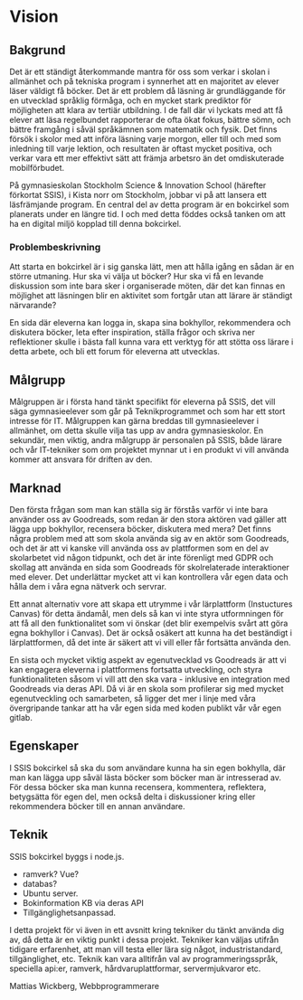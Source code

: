 # Vision

## Bakgrund
Det är ett ständigt återkommande mantra för oss som verkar i skolan i allmänhet och på tekniska program i synnerhet att en majoritet av elever läser väldigt få böcker. Det är ett problem då läsning är grundläggande för en utvecklad språklig förmåga, och en mycket stark prediktor för möjligheten att klara av tertiär utbildning. I de fall där vi lyckats med att få elever att läsa regelbundet rapporterar de ofta ökat fokus, bättre sömn, och bättre framgång i såväl språkämnen som matematik och fysik. Det finns försök i skolor med att införa läsning varje morgon, eller till och med som inledning till varje lektion, och resultaten är oftast mycket positiva, och verkar vara ett mer effektivt sätt att främja arbetsro än det omdiskuterade mobilförbudet. 

På gymnasieskolan Stockholm Science & Innovation School (härefter förkortat SSIS), i Kista norr om Stockholm, jobbar vi på att lansera ett läsfrämjande program. En central del av detta program är en bokcirkel som planerats under en längre tid. I och med detta föddes också tanken om att ha en digital miljö kopplad till denna bokcirkel.

### Problembeskrivning
Att starta en bokcirkel är i sig ganska lätt, men att hålla igång en sådan är en större utmaning. Hur ska vi välja ut böcker? Hur ska vi få en levande diskussion som inte bara sker i organiserade möten, där det kan finnas en möjlighet att läsningen blir en aktivitet som fortgår utan att lärare är ständigt närvarande? 

En sida där eleverna kan logga in, skapa sina bokhyllor, rekommendera och diskutera böcker, leta efter inspiration, ställa frågor och skriva ner reflektioner skulle i bästa fall kunna vara ett verktyg för att stötta oss lärare i detta arbete, och bli ett forum för eleverna att utvecklas. 

## Målgrupp
Målgruppen är i första hand tänkt specifikt för eleverna på SSIS, det vill säga gymnasieelever som går på Teknikprogrammet och som har ett stort intresse för IT. Målgruppen kan gärna breddas till gymnasieelever i allmänhet, om detta skulle vilja tas upp av andra gymnasieskolor. En sekundär, men viktig, andra målgrupp är personalen på SSIS, både lärare och vår IT-tekniker som om projektet mynnar ut i en produkt vi vill använda kommer att ansvara för driften av den. 

## Marknad
Den första frågan som man kan ställa sig är förstås varför vi inte bara använder oss av Goodreads, som redan är den stora aktören vad gäller att lägga upp bokhyllor, recensera böcker, diskutera med mera? Det finns några problem med att som skola använda sig av en aktör som Goodreads, och det är att vi kanske vill använda oss av plattformen som en del av skolarbetet vid någon tidpunkt, och det är inte förenligt med GDPR och skollag att använda en sida som Goodreads för skolrelaterade interaktioner med elever. Det underlättar mycket att vi kan kontrollera vår egen data och hålla dem i våra egna nätverk och servrar. 

Ett annat alternativ vore att skapa ett utrymme i vår lärplattform (Instuctures Canvas) för detta ändamål, men dels så kan vi inte styra utformningen för att få all den funktionalitet som vi önskar (det blir exempelvis svårt att göra egna bokhyllor i Canvas). Det är också osäkert att kunna ha det beständigt i lärplattformen, då det inte är säkert att vi vill eller får fortsätta använda den.

En sista och mycket viktig aspekt av egenutvecklad vs Goodreads är att vi kan engagera eleverna i plattformens fortsatta utveckling, och styra funktionaliteten såsom vi vill att den ska vara - inklusive en integration med Goodreads via deras API. Då vi är en skola som profilerar sig med mycket egenutveckling och samarbeten, så ligger det mer i linje med våra övergripande tankar att ha vår egen sida med koden publikt vår vår egen gitlab. 

## Egenskaper
I SSIS bokcirkel så ska du som användare kunna ha sin egen bokhylla, där man kan lägga upp såväl lästa böcker som böcker man är intresserad av. För dessa böcker ska man kunna recensera, kommentera, reflektera, betygsätta för egen del, men också delta i diskussioner kring eller rekommendera böcker till en annan användare. 

## Teknik
SSIS bokcirkel byggs i node.js. 
- ramverk? Vue?
- databas?
- Ubuntu server.
- Bokinformation KB via deras API
- Tillgänglighetsanpassad.


I detta projekt för vi även in ett avsnitt kring tekniker du tänkt använda dig av, då detta är en viktig punkt i dessa projekt. Tekniker kan väljas utifrån tidigare erfarenhet, att man vill testa eller lära sig något, industristandard, tillgänglighet, etc. Teknik kan vara alltifrån val av programmeringsspråk, speciella api:er, ramverk, hårdvaruplattformar, servermjukvaror etc.


Mattias Wickberg, Webbprogrammerare